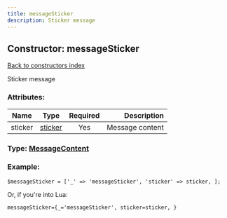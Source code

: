 ```yaml
---
title: messageSticker
description: Sticker message
---
```

## Constructor: messageSticker  
[Back to constructors index](index.md)



Sticker message

### Attributes:

| Name     |    Type       | Required | Description |
|----------|:-------------:|:--------:|------------:|
|sticker|[sticker](../types/sticker.md) | Yes|Message content|



### Type: [MessageContent](../types/MessageContent.md)


### Example:

```
$messageSticker = ['_' => 'messageSticker', 'sticker' => sticker, ];
```  

Or, if you're into Lua:  


```
messageSticker={_='messageSticker', sticker=sticker, }

```


